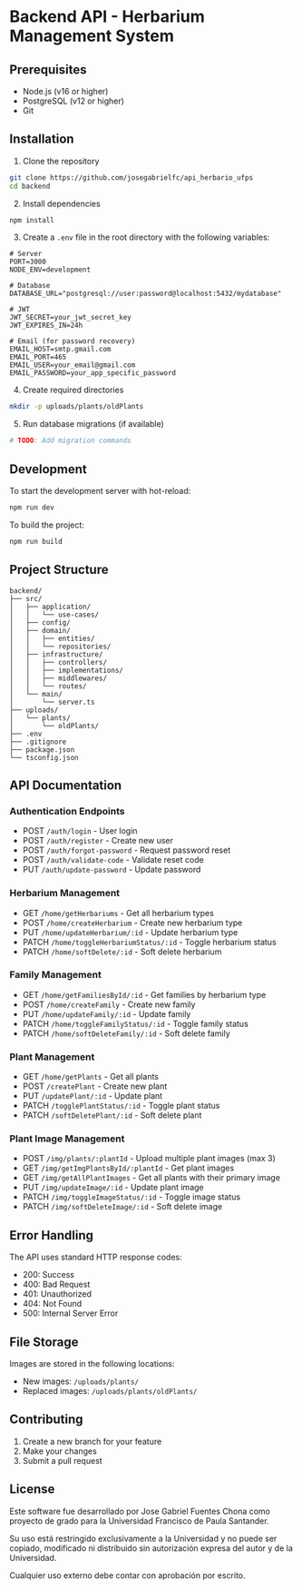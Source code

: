 # Backend API - Herbarium Management System

## Prerequisites
- Node.js (v16 or higher)
- PostgreSQL (v12 or higher)
- Git

## Installation

1. Clone the repository
```bash
git clone https://github.com/josegabrielfc/api_herbario_ufps
cd backend
```

2. Install dependencies
```bash
npm install
```

3. Create a `.env` file in the root directory with the following variables:
```env
# Server
PORT=3000
NODE_ENV=development

# Database
DATABASE_URL="postgresql://user:password@localhost:5432/mydatabase"

# JWT
JWT_SECRET=your_jwt_secret_key
JWT_EXPIRES_IN=24h

# Email (for password recovery)
EMAIL_HOST=smtp.gmail.com
EMAIL_PORT=465
EMAIL_USER=your_email@gmail.com
EMAIL_PASSWORD=your_app_specific_password
```

4. Create required directories
```bash
mkdir -p uploads/plants/oldPlants
```

5. Run database migrations (if available)
```bash
# TODO: Add migration commands
```

## Development

To start the development server with hot-reload:
```bash
npm run dev
```

To build the project:
```bash
npm run build
```

## Project Structure
```
backend/
├── src/
│   ├── application/
│   │   └── use-cases/
│   ├── config/
│   ├── domain/
│   │   ├── entities/
│   │   └── repositories/
│   ├── infrastructure/
│   │   ├── controllers/
│   │   ├── implementations/
│   │   ├── middlewares/
│   │   └── routes/
│   └── main/
│       └── server.ts
├── uploads/
│   └── plants/
│       └── oldPlants/
├── .env
├── .gitignore
├── package.json
└── tsconfig.json
```

## API Documentation

### Authentication Endpoints
- POST `/auth/login` - User login
- POST `/auth/register` - Create new user
- POST `/auth/forgot-password` - Request password reset
- POST `/auth/validate-code` - Validate reset code
- PUT `/auth/update-password` - Update password

### Herbarium Management
- GET `/home/getHerbariums` - Get all herbarium types
- POST `/home/createHerbarium` - Create new herbarium type
- PUT `/home/updateHerbarium/:id` - Update herbarium type
- PATCH `/home/toggleHerbariumStatus/:id` - Toggle herbarium status
- PATCH `/home/softDelete/:id` - Soft delete herbarium

### Family Management
- GET `/home/getFamiliesById/:id` - Get families by herbarium type
- POST `/home/createFamily` - Create new family
- PUT `/home/updateFamily/:id` - Update family
- PATCH `/home/toggleFamilyStatus/:id` - Toggle family status
- PATCH `/home/softDeleteFamily/:id` - Soft delete family

### Plant Management
- GET `/home/getPlants` - Get all plants
- POST `/createPlant` - Create new plant
- PUT `/updatePlant/:id` - Update plant
- PATCH `/togglePlantStatus/:id` - Toggle plant status
- PATCH `/softDeletePlant/:id` - Soft delete plant

### Plant Image Management
- POST `/img/plants/:plantId` - Upload multiple plant images (max 3)
- GET `/img/getImgPlantsById/:plantId` - Get plant images
- GET `/img/getAllPlantImages` - Get all plants with their primary image
- PUT `/img/updateImage/:id` - Update plant image
- PATCH `/img/toggleImageStatus/:id` - Toggle image status
- PATCH `/img/softDeleteImage/:id` - Soft delete image

## Error Handling

The API uses standard HTTP response codes:
- 200: Success
- 400: Bad Request
- 401: Unauthorized
- 404: Not Found
- 500: Internal Server Error

## File Storage

Images are stored in the following locations:
- New images: `/uploads/plants/`
- Replaced images: `/uploads/plants/oldPlants/`

## Contributing

1. Create a new branch for your feature
2. Make your changes
3. Submit a pull request

## License

Este software fue desarrollado por Jose Gabriel Fuentes Chona como proyecto de grado para la Universidad Francisco de Paula Santander.

Su uso está restringido exclusivamente a la Universidad y no puede ser copiado, modificado ni distribuido sin autorización expresa del autor y de la Universidad.

Cualquier uso externo debe contar con aprobación por escrito.
